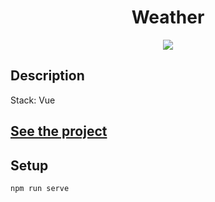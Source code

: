 <h1 align="center">Weather</h1>
<p align="center">
  <img src="https://img.shields.io/badge/made%20by-opv1-blue.svg">
</p>

## Description

Stack: Vue

## [See the project]()

## Setup

```
npm run serve
```
